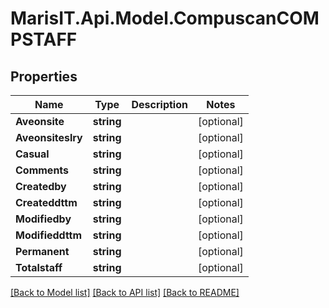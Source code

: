 
# MarisIT.Api.Model.CompuscanCOMPSTAFF

## Properties

Name | Type | Description | Notes
------------ | ------------- | ------------- | -------------
**Aveonsite** | **string** |  | [optional] 
**Aveonsiteslry** | **string** |  | [optional] 
**Casual** | **string** |  | [optional] 
**Comments** | **string** |  | [optional] 
**Createdby** | **string** |  | [optional] 
**Createddttm** | **string** |  | [optional] 
**Modifiedby** | **string** |  | [optional] 
**Modifieddttm** | **string** |  | [optional] 
**Permanent** | **string** |  | [optional] 
**Totalstaff** | **string** |  | [optional] 

[[Back to Model list]](../README.md#documentation-for-models)
[[Back to API list]](../README.md#documentation-for-api-endpoints)
[[Back to README]](../README.md)

